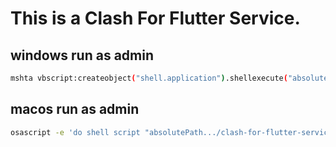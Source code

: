 # This is a Clash For Flutter Service.

<!-- https://github.com/mozey/run-as-admin -->

## windows run as admin

```bash
mshta vbscript:createobject("shell.application").shellexecute("absolutePath...\clash-for-flutter-service-windows-amd64.exe","install start","","runas",1)(window.close)
```

## macos run as admin

```bash
osascript -e 'do shell script "absolutePath.../clash-for-flutter-service-darwin-amd64.exe install start"'
```
